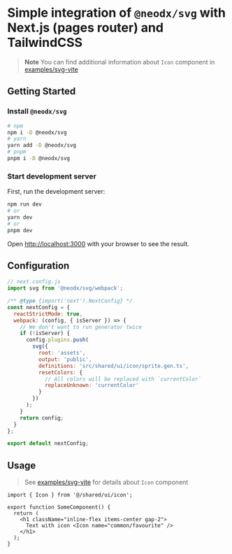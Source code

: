 # Simple integration of `@neodx/svg` with Next.js (pages router) and TailwindCSS

> **Note**
> You can find additional information about `Icon` component in [examples/svg-vite](../svg-vite/README.md)

## Getting Started

### Install `@neodx/svg`

```bash
# npm
npm i -D @neodx/svg
# yarn
yarn add -D @neodx/svg
# pnpm
pnpm i -D @neodx/svg
```

### Start development server

First, run the development server:

```bash
npm run dev
# or
yarn dev
# or
pnpm dev
```

Open [http://localhost:3000](http://localhost:3000) with your browser to see the result.

## Configuration

```javascript
// next.config.js
import svg from '@neodx/svg/webpack';

/** @type {import('next').NextConfig} */
const nextConfig = {
  reactStrictMode: true,
  webpack: (config, { isServer }) => {
    // We don't want to run generator twice
    if (!isServer) {
      config.plugins.push(
        svg({
          root: 'assets',
          output: 'public',
          definitions: 'src/shared/ui/icon/sprite.gen.ts',
          resetColors: {
            // All colors will be replaced with `currentColor`
            replaceUnknown: 'currentColor'
          }
        })
      );
    }
    return config;
  }
};

export default nextConfig;
```

## Usage

> See [examples/svg-vite](../svg-vite/README.md) for details about `Icon` component

```tsx
import { Icon } from '@/shared/ui/icon';

export function SomeComponent() {
  return (
    <h1 className="inline-flex items-center gap-2">
      Text with icon <Icon name="common/favourite" />
    </h1>
  );
}
```
